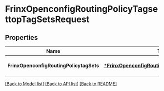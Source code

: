 # FrinxOpenconfigRoutingPolicyTagsettopTagSetsRequest

## Properties
Name | Type | Description | Notes
------------ | ------------- | ------------- | -------------
**FrinxOpenconfigRoutingPolicytagSets** | [***FrinxOpenconfigRoutingPolicyTagsettopTagSets**](frinx.openconfig.routing.policy.tagsettop.TagSets.md) |  | [optional] [default to null]

[[Back to Model list]](../README.md#documentation-for-models) [[Back to API list]](../README.md#documentation-for-api-endpoints) [[Back to README]](../README.md)


